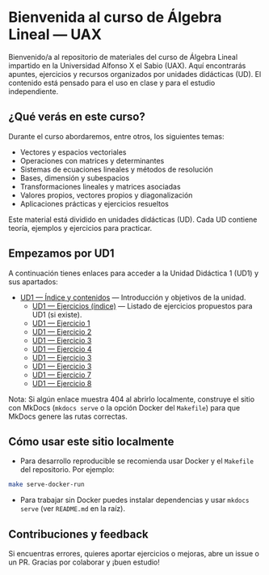 # Bienvenida al curso de Álgebra Lineal — UAX

Bienvenido/a al repositorio de materiales del curso de Álgebra Lineal impartido en la Universidad Alfonso X el Sabio (UAX). Aquí encontrarás apuntes, ejercicios y recursos organizados por unidades didácticas (UD). El contenido está pensado para el uso en clase y para el estudio independiente.

## ¿Qué verás en este curso?

Durante el curso abordaremos, entre otros, los siguientes temas:

- Vectores y espacios vectoriales
- Operaciones con matrices y determinantes
- Sistemas de ecuaciones lineales y métodos de resolución
- Bases, dimensión y subespacios
- Transformaciones lineales y matrices asociadas
- Valores propios, vectores propios y diagonalización
- Aplicaciones prácticas y ejercicios resueltos

Este material está dividido en unidades didácticas (UD). Cada UD contiene teoría, ejemplos y ejercicios para practicar.

## Empezamos por UD1

A continuación tienes enlaces para acceder a la Unidad Didáctica 1 (UD1) y sus apartados:

- [UD1 — Índice y contenidos](ud1/index.md) — Introducción y objetivos de la unidad.
    - [UD1 — Ejercicios (índice)](ud1/ejercicios.md) — Listado de ejercicios propuestos para UD1 (si existe).
    - [UD1 — Ejercicio 1](ud1/ejercicio1.md)
    - [UD1 — Ejercicio 2](ud1/ejercicio2.md)
    - [UD1 — Ejercicio 3](ud1/ejercicio3.md)
    - [UD1 — Ejercicio 4](ud1/ejercicio4.md)
    - [UD1 — Ejercicio 3](ud1/ejercicio5.md)
    - [UD1 — Ejercicio 3](ud1/ejercicio6.md)
    - [UD1 — Ejercicio 7](ud1/ejercicio7.md)
    - [UD1 — Ejercicio 8](ud1/ejercicio8.md)


Nota: Si algún enlace muestra 404 al abrirlo localmente, construye el sitio con MkDocs (`mkdocs serve` o la opción Docker del `Makefile`) para que MkDocs genere las rutas correctas.

## Cómo usar este sitio localmente

- Para desarrollo reproducible se recomienda usar Docker y el `Makefile` del repositorio. Por ejemplo:

```bash
make serve-docker-run
```

- Para trabajar sin Docker puedes instalar dependencias y usar `mkdocs serve` (ver `README.md` en la raíz).

## Contribuciones y feedback

Si encuentras errores, quieres aportar ejercicios o mejoras, abre un issue o un PR. Gracias por colaborar y ¡buen estudio!
